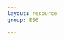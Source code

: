 ```yaml
---
layout: resource
group: ES6

---
```

<!-- General resources go here -->

<!-- ####Core -->

<!-- ####Intermediate -->

<!-- ####Advanced -->

<!-- ####Jedi -->
